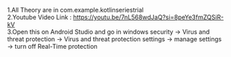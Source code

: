 1.All Theory are in com.example.kotlinseriestrial
<br>
2.Youtube Video Link : https://youtu.be/7nL568wdJaQ?si=8peYe3fmZQSiR-kV
<br>
3.Open this on Android Studio and go in windows security -> Virus and threat protection ->  Virus and threat protection settings -> manage settings -> turn off Real-Time protection
